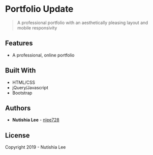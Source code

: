 # Portfolio Update

> A professional portfolio with an aesthetically pleasing layout and mobile responsivity

## Features

* A professional, online portfolio

## Built With

* HTML/CSS
* jQuery/Javascript
* Bootstrap

## Authors

* **Nutishia Lee** - [nlee728](https://github.com/nlee728)

## License

Copyright 2019 - Nutishia Lee